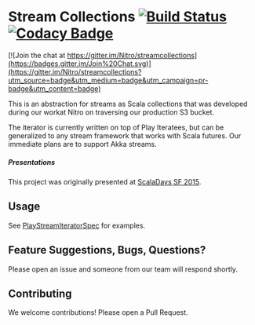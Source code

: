 Stream Collections  [![Build Status](https://travis-ci.org/Nitro/streamcollections.svg)](https://travis-ci.org/Nitro/streamcollections)  [![Codacy Badge](https://www.codacy.com/project/badge/13600c7400c047a6b5e77f7cabe6d8cf)](https://www.codacy.com/public/gregsilin_2761/streamcollections)
==================

[![Join the chat at https://gitter.im/Nitro/streamcollections](https://badges.gitter.im/Join%20Chat.svg)](https://gitter.im/Nitro/streamcollections?utm_source=badge&utm_medium=badge&utm_campaign=pr-badge&utm_content=badge)

This is an abstraction for streams as Scala collections that was developed during our workat Nitro on traversing our production S3 bucket.

The iterator is currently written on top of Play Iteratees, but can be generalized to any stream framework that works with Scala futures. Our immediate plans are to support Akka streams.

##### Presentations

This project was originally presented at [ScalaDays SF 2015](http://www.slideshare.net/GregSilin/stream-collections-scala-days).

Usage
-----
See [PlayStreamIteratorSpec](src/test/scala/PlayStreamIteratorSpec.scala) for examples.


Feature Suggestions, Bugs, Questions?
-------------------------------------
Please open an issue and someone from our team will respond shortly.

Contributing
------------
We welcome contributions!  Please open a Pull Request.
